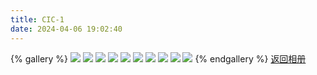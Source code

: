 ```yaml
---
title: CIC-1
date: 2024-04-06 19:02:40
---
```

{% gallery %}
![](https://pic6.zhimg.com/80/v2-d9da281a6e4ddf29bdeb56516a705862_1440w.png?source=d16d100b)
![](https://pic6.zhimg.com/80/v2-3db4c3eba33c01e7170aa199bdd66e16_1440w.png?source=d16d100b)
![](https://pic6.zhimg.com/80/v2-afe4ed84e101982e8b1288eea69dcf8b_1440w.png?source=d16d100b)
![](https://pic6.zhimg.com/80/v2-31cc581a0e295c27866ef8915e71480e_1440w.png?source=d16d100b)
![](https://pic6.zhimg.com/80/v2-96489bd4db6eace68c4a052145cd5314_1440w.png?source=d16d100b)
![](https://pic6.zhimg.com/80/v2-404f48db8ba9a1ebc49f22d89d44fe69_1440w.png?source=d16d100b)
![](https://pic6.zhimg.com/80/v2-2e7747489dddadcd0731b4ea5a9c9d18_1440w.png?source=d16d100b)
![](https://pic6.zhimg.com/80/v2-02043fdd5b680e0cd99091eca26a9eee_1440w.png?source=d16d100b)
![](https://pic6.zhimg.com/80/v2-5a1cc7a1227e2783b12e8381e473a85b_1440w.png?source=d16d100b)
![](https://pic6.zhimg.com/80/v2-af846720635535a0605572a54fb13cd6_1440w.png?source=d16d100b)
{% endgallery %}
[返回相册](/Gallery)